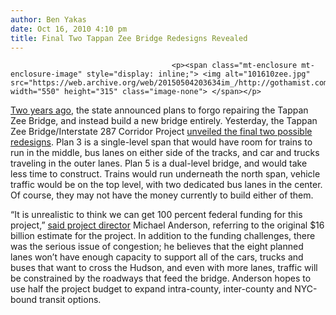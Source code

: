 ```yaml
---
author: Ben Yakas
date: Oct 16, 2010 4:10 pm
title: Final Two Tappan Zee Bridge Redesigns Revealed
---
```


	
										<p><span class="mt-enclosure mt-enclosure-image" style="display: inline;"> <img alt="101610zee.jpg" src="https://web.archive.org/web/20150504203634im_/http://gothamist.com/attachments/byakas/101610zee.jpg" width="550" height="315" class="image-none"> </span></p>

<p><a href="https://web.archive.org/web/20150504203634/http://gothamist.com/2008/09/27/state_wants_to_build_a_new_tappan_z.php">Two years ago</a>, the state announced plans to forgo repairing the Tappan Zee Bridge, and instead build a new bridge entirely. Yesterday, the Tappan Zee Bridge/Interstate 287 Corridor Project <a href="https://web.archive.org/web/20150504203634/http://www.lohud.com/article/201010160342">unveiled the final two possible redesigns</a>. Plan 3 is a single-level span that would have room for trains to run in the middle, bus lanes on either side of the tracks, and car and trucks traveling in the outer lanes. Plan 5 is a dual-level bridge, and would take less time to construct. Trains would run underneath the north span, vehicle traffic would be on the top level, with two dedicated bus lanes in the center. Of course, they may not have the money currently to build either of them.</p>

<p>&#x201C;It is unrealistic to think we can get 100 percent federal funding for this project,&#x201D; <a href="https://web.archive.org/web/20150504203634/http://www.nyacknewsandviews.com/2010/10/tzb_rclegislature20101015/comment-page-1/">said project director</a> Michael Anderson, referring to the original $16 billion estimate for the project. In addition to the funding challenges, there was the serious issue of congestion; he believes that the eight planned lanes won&#x2019;t have enough capacity to support all of the cars, trucks and buses that want to cross the Hudson, and even with more lanes, traffic will be constrained by the roadways that feed the bridge. Anderson hopes to use half the project budget to expand intra-county, inter-county and NYC-bound transit options.</p>					
										
									
				